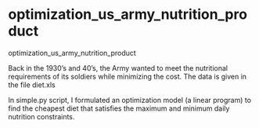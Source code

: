 # optimization_us_army_nutrition_product
optimization_us_army_nutrition_product

Back in the 1930’s and 40’s, the Army wanted to meet the nutritional requirements of its soldiers while minimizing the cost.
The data is given in the file diet.xls

In simple.py script, I formulated an optimization model (a linear program) to find the cheapest diet that satisfies the maximum and minimum daily nutrition constraints.

